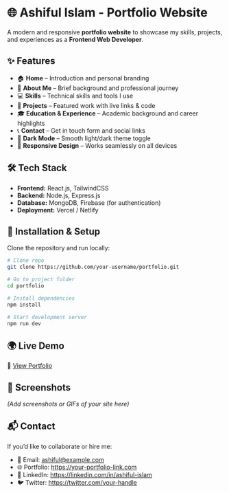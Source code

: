 # 🌐 Ashiful Islam - Portfolio Website  

A modern and responsive **portfolio website** to showcase my skills, projects, and experiences as a **Frontend Web Developer**.  

## ✨ Features  
- 🏠 **Home** – Introduction and personal branding  
- 👤 **About Me** – Brief background and professional journey  
- 💻 **Skills** – Technical skills and tools I use  
- 📂 **Projects** – Featured work with live links & code  
- 🎓 **Education & Experience** – Academic background and career highlights  
- 📞 **Contact** – Get in touch form and social links  
- 🌙 **Dark Mode** – Smooth light/dark theme toggle  
- 📱 **Responsive Design** – Works seamlessly on all devices  

## 🛠️ Tech Stack  
- **Frontend:** React.js, TailwindCSS  
- **Backend:** Node.js, Express.js  
- **Database:** MongoDB, Firebase (for authentication)  
- **Deployment:** Vercel / Netlify  

## 🚀 Installation & Setup  
Clone the repository and run locally:  

```bash
# Clone repo
git clone https://github.com/your-username/portfolio.git

# Go to project folder
cd portfolio

# Install dependencies
npm install

# Start development server
npm run dev
```

## 🌍 Live Demo  
🔗 [View Portfolio](https://your-portfolio-link.com)  

## 📸 Screenshots  
*(Add screenshots or GIFs of your site here)*  

## 📬 Contact  
If you’d like to collaborate or hire me:  

- 📧 Email: ashiful@example.com  
- 🌐 Portfolio: https://your-portfolio-link.com  
- 💼 LinkedIn: https://linkedin.com/in/ashiful-islam  
- 🐦 Twitter: https://twitter.com/your-handle  
